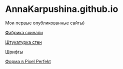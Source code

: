 
# AnnaKarpushina.github.io
Мои первые опубликованные сайты)

[Фабрика скинали](https://annakarpushina.github.io/landing%20Page/) 

[Штукатурка стен](https://annakarpushina.github.io/ShtukaturkaSten/src/)

[Шрифты](https://annakarpushina.github.io/14lessondz/src/)

[Форма в Pixel Perfekt](https://annakarpushina.github.io/MyPixelPerfekt/src/)
